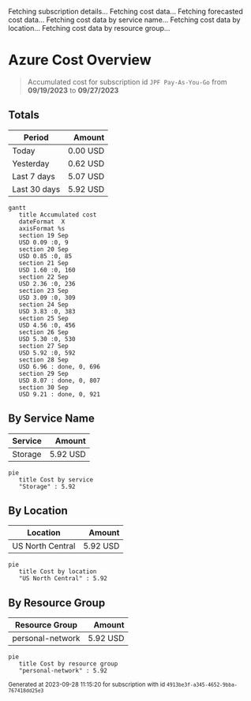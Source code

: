 Fetching subscription details...
Fetching cost data...
Fetching forecasted cost data...
Fetching cost data by service name...
Fetching cost data by location...
Fetching cost data by resource group...
# Azure Cost Overview

> Accumulated cost for subscription id `JPF Pay-As-You-Go` from **09/19/2023** to **09/27/2023**

## Totals

|Period|Amount|
|---|---:|
|Today|0.00 USD|
|Yesterday|0.62 USD|
|Last 7 days|5.07 USD|
|Last 30 days|5.92 USD|

```mermaid
gantt
   title Accumulated cost
   dateFormat  X
   axisFormat %s
   section 19 Sep
   USD 0.09 :0, 9
   section 20 Sep
   USD 0.85 :0, 85
   section 21 Sep
   USD 1.60 :0, 160
   section 22 Sep
   USD 2.36 :0, 236
   section 23 Sep
   USD 3.09 :0, 309
   section 24 Sep
   USD 3.83 :0, 383
   section 25 Sep
   USD 4.56 :0, 456
   section 26 Sep
   USD 5.30 :0, 530
   section 27 Sep
   USD 5.92 :0, 592
   section 28 Sep
   USD 6.96 : done, 0, 696
   section 29 Sep
   USD 8.07 : done, 0, 807
   section 30 Sep
   USD 9.21 : done, 0, 921
```

## By Service Name

|Service|Amount|
|---|---:|
|Storage|5.92 USD|

```mermaid
pie
   title Cost by service
   "Storage" : 5.92
```

## By Location

|Location|Amount|
|---|---:|
|US North Central|5.92 USD|

```mermaid
pie
   title Cost by location
   "US North Central" : 5.92
```

## By Resource Group

|Resource Group|Amount|
|---|---:|
|personal-network|5.92 USD|

```mermaid
pie
   title Cost by resource group
   "personal-network" : 5.92
```

<sup>Generated at 2023-09-28 11:15:20 for subscription with id `4913be3f-a345-4652-9bba-767418dd25e3`</sup>

